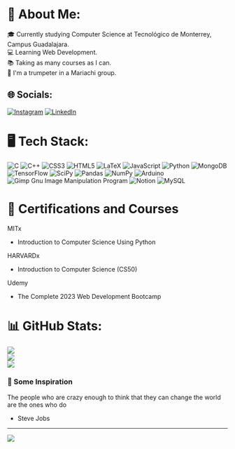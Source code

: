 # 👾 About Me:
🎓 Currently studying Computer Science at Tecnológico de Monterrey, Campus Guadalajara.<br>💻 Learning Web Development.<br>📚 Taking as many courses as I can.<br>🎺 I'm a trumpeter in a Mariachi group.


## 🌐 Socials:
[![Instagram](https://img.shields.io/badge/Instagram-%23E4405F.svg?logo=Instagram&logoColor=white)](https://instagram.com/diego15.espejo) [![LinkedIn](https://img.shields.io/badge/LinkedIn-%230077B5.svg?logo=linkedin&logoColor=white)](https://linkedin.com/in/diego-espejo-spiegel) 

# 🖥 Tech Stack:
![C](https://img.shields.io/badge/c-%2300599C.svg?style=for-the-badge&logo=c&logoColor=white) ![C++](https://img.shields.io/badge/c++-%2300599C.svg?style=for-the-badge&logo=c%2B%2B&logoColor=white) ![CSS3](https://img.shields.io/badge/css3-%231572B6.svg?style=for-the-badge&logo=css3&logoColor=white) ![HTML5](https://img.shields.io/badge/html5-%23E34F26.svg?style=for-the-badge&logo=html5&logoColor=white) ![LaTeX](https://img.shields.io/badge/latex-%23008080.svg?style=for-the-badge&logo=latex&logoColor=white) ![JavaScript](https://img.shields.io/badge/javascript-%23323330.svg?style=for-the-badge&logo=javascript&logoColor=%23F7DF1E) ![Python](https://img.shields.io/badge/python-3670A0?style=for-the-badge&logo=python&logoColor=ffdd54) ![MongoDB](https://img.shields.io/badge/MongoDB-%234ea94b.svg?style=for-the-badge&logo=mongodb&logoColor=white) ![TensorFlow](https://img.shields.io/badge/TensorFlow-%23FF6F00.svg?style=for-the-badge&logo=TensorFlow&logoColor=white) ![SciPy](https://img.shields.io/badge/SciPy-%230C55A5.svg?style=for-the-badge&logo=scipy&logoColor=%white) ![Pandas](https://img.shields.io/badge/pandas-%23150458.svg?style=for-the-badge&logo=pandas&logoColor=white) ![NumPy](https://img.shields.io/badge/numpy-%23013243.svg?style=for-the-badge&logo=numpy&logoColor=white) ![Arduino](https://img.shields.io/badge/-Arduino-00979D?style=for-the-badge&logo=Arduino&logoColor=white) ![Gimp Gnu Image Manipulation Program](https://img.shields.io/badge/Gimp-657D8B?style=for-the-badge&logo=gimp&logoColor=FFFFFF) ![Notion](https://img.shields.io/badge/Notion-%23000000.svg?style=for-the-badge&logo=notion&logoColor=white) ![MySQL](https://img.shields.io/badge/mysql-%2300f.svg?style=for-the-badge&logo=mysql&logoColor=white)

# 📖 Certifications and Courses
MITx
- Introduction to Computer Science Using Python 

HARVARDx 
- Introduction to Computer Science (CS50)

Udemy 
- The Complete 2023 Web Development Bootcamp

# 📊 GitHub Stats:
![](https://github-readme-stats.vercel.app/api?username=Spiegelin&theme=dark&hide_border=false&include_all_commits=true&count_private=true)<br/>
![](https://github-readme-streak-stats.herokuapp.com/?user=Spiegelin&theme=dark&hide_border=false)<br/>
![](https://github-readme-stats.vercel.app/api/top-langs/?username=Spiegelin&theme=dark&hide_border=false&include_all_commits=true&count_private=true&layout=compact)

### 🙌 Some Inspiration
The people who are crazy enough to think that they can change the world are the ones who do
- Steve Jobs

---
[![](https://visitcount.itsvg.in/api?id=Spiegelin&icon=0&color=0)](https://visitcount.itsvg.in)

<!-- Proudly created with GPRM ( https://gprm.itsvg.in ) -->
